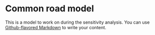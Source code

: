 # Common road model 

This is a model to work on during the sensitivity analysis. You can use
[Github-flavored Markdown](https://guides.github.com/features/mastering-markdown/)
to write your content.